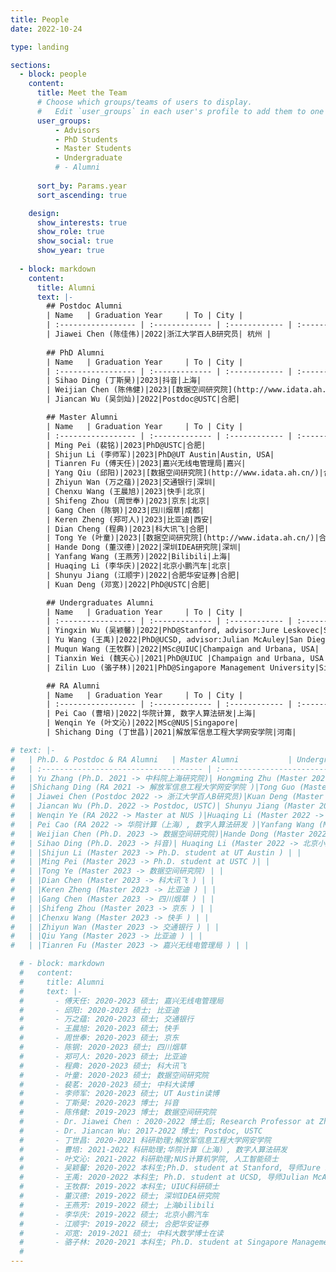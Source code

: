 ```yaml
---
title: People
date: 2022-10-24

type: landing

sections:
  - block: people
    content:
      title: Meet the Team
      # Choose which groups/teams of users to display.
      #   Edit `user_groups` in each user's profile to add them to one or more of these groups.
      user_groups:
          - Advisors
          - PhD Students
          - Master Students
          - Undergraduate
          # - Alumni
          
      sort_by: Params.year
      sort_ascending: true

    design:
      show_interests: true
      show_role: true
      show_social: true
      show_year: true
  
  - block: markdown
    content:
      title: Alumni
      text: |-
        ## Postdoc Alumni
        | Name   | Graduation Year     | To | City |
        | :----------------- | :------------- | :------------ | :------------ |
        | Jiawei Chen (陈佳伟)|2022|浙江大学百人B研究员| 杭州 |
        
        ## PhD Alumni
        | Name   | Graduation Year     | To | City |
        | :----------------- | :------------- | :------------ | :------------ |
        | Sihao Ding (丁斯昊)|2023|抖音|上海|
        | Weijian Chen (陈伟健)|2023|[数据空间研究院](http://www.idata.ah.cn/)|合肥|
        | Jiancan Wu (吴剑灿)|2022|Postdoc@USTC|合肥|

        ## Master Alumni
        | Name   | Graduation Year     | To | City |
        | :----------------- | :------------- | :------------ | :------------ |
        | Ming Pei (裴铭)|2023|PhD@USTC|合肥|
        | Shijun Li (李师军)|2023|PhD@UT Austin|Austin, USA|
        | Tianren Fu (傅天任)|2023|嘉兴无线电管理局|嘉兴|
        | Yang Qiu (邱阳)|2023|[数据空间研究院](http://www.idata.ah.cn/)|合肥|
        | Zhiyun Wan (万之蕴)|2023|交通银行|深圳|
        | Chenxu Wang (王晨旭)|2023|快手|北京|
        | Shifeng Zhou (周世奉)|2023|京东|北京|
        | Gang Chen (陈钢)|2023|四川烟草|成都|
        | Keren Zheng (郑可人)|2023|比亚迪|西安|
        | Dian Cheng (程典)|2023|科大讯飞|合肥|
        | Tong Ye (叶童)|2023|[数据空间研究院](http://www.idata.ah.cn/)|合肥|
        | Hande Dong (董汉德)|2022|深圳IDEA研究院|深圳|
        | Yanfang Wang (王燕芳)|2022|Bilibili|上海|
        | Huaqing Li (李华庆)|2022|北京小鹏汽车|北京|
        | Shunyu Jiang (江顺宇)|2022|合肥华安证券|合肥|
        | Kuan Deng (邓宽)|2022|PhD@USTC|合肥|

        ## Undergraduates Alumni
        | Name   | Graduation Year     | To | City |
        | :----------------- | :------------- | :------------ | :------------ |
        | Yingxin Wu (吴颖馨)|2022|PhD@Stanford, advisor:Jure Leskovec|San Francisco, USA|
        | Yu Wang (王禹)|2022|PhD@UCSD, advisor:Julian McAuley|San Diego, USA|
        | Muqun Wang (王牧群)|2022|MSc@UIUC|Champaign and Urbana, USA|
        | Tianxin Wei (魏天心)|2021|PhD@UIUC |Champaign and Urbana, USA|
        | Zilin Luo (骆子林)|2021|PhD@Singapore Management University|Singapore|

        ## RA Alumni
        | Name   | Graduation Year     | To | City |
        | :----------------- | :------------- | :------------ | :------------ |
        | Pei Cao (曹培)|2022|华院计算, 数字人算法研发|上海|
        | Wenqin Ye (叶文沁)|2022|MSc@NUS|Singapore|
        | Shichang Ding (丁世昌)|2021|解放军信息工程大学网安学院|河南|

# text: |-
#   | Ph.D. & Postdoc & RA Alumni   | Master Alumni           | Undergrad Alumni              |
#   | :------------------------------------ | :------------------------------------ | :------------------------------------ |
#   | Yu Zhang (Ph.D. 2021 -> 中科院上海研究院)| Hongming Zhu (Master 2021 -> 安徽十锎信息科技 ) | Tianxin Wei (Undergrad 2021 -> Ph.D. student at UIUC )  |
#   |Shichang Ding (RA 2021 -> 解放军信息工程大学网安学院 )|Tong Guo (Master 2021 -> 快手科技 ) | Zilin Luo (Undergrad 2021 -> Ph.D. student at SMU ) |
#   | Jiawei Chen (Postdoc 2022 -> 浙江大学百人B研究员)|Kuan Deng (Master 2021 -> Ph.D. student at USTC )|Muqun Wang (Undergrad 2022 -> Master student at UIUC )|
#   | Jiancan Wu (Ph.D. 2022 -> Postdoc, USTC)| Shunyu Jiang (Master 2022 -> 合肥华安证券 ) |Yu Wang (Undergrad 2022 -> Ph.D. student at UCSD ) |
#   | Wenqin Ye (RA 2022 -> Master at NUS )|Huaqing Li (Master 2022 -> 北京小鹏汽车 )|Yinxin Wu (Undergrad 2022 -> Ph.D. student at Stanford )|
#   | Pei Cao (RA 2022 -> 华院计算（上海）, 数字人算法研发 )|Yanfang Wang (Master 2022 -> 上海bilibili )||
#   | Weijian Chen (Ph.D. 2023 -> 数据空间研究院)|Hande Dong (Master 2022 -> 深圳IDEA研究院 )| |
#   | Sihao Ding (Ph.D. 2023 -> 抖音)| Huaqing Li (Master 2022 -> 北京小鹏汽车 )|  |
#   | |Shijun Li (Master 2023 -> Ph.D. student at UT Austin ) | |
#   | |Ming Pei (Master 2023 -> Ph.D. student at USTC )| |
#   | |Tong Ye (Master 2023 -> 数据空间研究院) | |
#   | |Dian Chen (Master 2023 -> 科大讯飞 ) | |
#   | |Keren Zheng (Master 2023 -> 比亚迪 ) | |
#   | |Gang Chen (Master 2023 -> 四川烟草 ) | |
#   | |Shifeng Zhou (Master 2023 -> 京东 ) | |
#   | |Chenxu Wang (Master 2023 -> 快手 ) | |
#   | |Zhiyun Wan (Master 2023 -> 交通银行 ) | |
#   | |Qiu Yang (Master 2023 -> 比亚迪 ) | |
#   | |Tianren Fu (Master 2023 -> 嘉兴无线电管理局 ) | |

  # - block: markdown
  #   content:
  #     title: Alumni
  #     text: |-
  #       - 傅天任: 2020-2023 硕士; 嘉兴无线电管理局
  #       - 邱阳: 2020-2023 硕士; 比亚迪
  #       - 万之蕴: 2020-2023 硕士; 交通银行
  #       - 王晨旭: 2020-2023 硕士; 快手
  #       - 周世奉: 2020-2023 硕士; 京东
  #       - 陈钢: 2020-2023 硕士; 四川烟草
  #       - 郑可人: 2020-2023 硕士; 比亚迪
  #       - 程典: 2020-2023 硕士; 科大讯飞
  #       - 叶童: 2020-2023 硕士; 数据空间研究院
  #       - 裴茗: 2020-2023 硕士; 中科大读博
  #       - 李师军: 2020-2023 硕士; UT Austin读博
  #       - 丁斯昊: 2020-2023 博士; 抖音
  #       - 陈伟健: 2019-2023 博士; 数据空间研究院
  #       - Dr. Jiawei Chen : 2020-2022 博士后; Research Professor at Zhejiang University (浙江大学百人B研究员)
  #       - Dr. Jiancan Wu: 2017-2022 博士; Postdoc, USTC
  #       - 丁世昌: 2020-2021 科研助理;解放军信息工程大学网安学院
  #       - 曹培: 2021-2022 科研助理;华院计算（上海）, 数字人算法研发
  #       - 叶文沁: 2021-2022 科研助理;NUS计算机学院, 人工智能硕士
  #       - 吴颖馨: 2020-2022 本科生;Ph.D. student at Stanford, 导师Jure Leskovec
  #       - 王禹: 2020-2022 本科生; Ph.D. student at UCSD, 导师Julian McAuley
  #       - 王牧群: 2019-2022 本科生; UIUC科研硕士
  #       - 董汉德: 2019-2022 硕士; 深圳IDEA研究院
  #       - 王燕芳: 2019-2022 硕士; 上海bilibili
  #       - 李华庆: 2019-2022 硕士; 北京小鹏汽车
  #       - 江顺宇: 2019-2022 硕士; 合肥华安证券
  #       - 邓宽: 2019-2021 硕士; 中科大数学博士在读
  #       - 骆子林: 2020-2021 本科生; Ph.D. student at Singapore Management University
  #   
---
```

